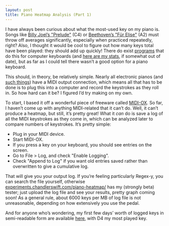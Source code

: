 ```yaml
---
layout: post
title: Piano Heatmap Analysis (Part 1)
---
```


I have always been curious about what the most-used key on my piano is. Songs
like [Billy Joel’s "Prelude"](/images/piano-heatmap/prelude.png)
(C4) or [Beethoven’s "Für Elise"](/images/piano-heatmap/fur-elise.png)
(A2) must throw off averages significantly, especially when practiced
repeatedly, right? Also, I thought it would be cool to figure out how many keys
total have been played: they should add up quickly! There do exist
[programs](https://whatpulse.org/) that do this for computer keyboards (and
[here are my stats](https://whatpulse.org/chandlerswift), if somewhat out of
date), but as far as I could tell there wasn’t a good option for a piano
keyboard.

This should, in theory, be relatively simple. Nearly all electronic pianos (and
[such things](/images/piano-heatmap/piano-shaped-objects.jpg)) have a MIDI
output connection, which means all that has to be done is to plug this into a
computer and record the keystrokes as they roll in. So how hard can it be? I
figured I’d try making on my own.

To start, I based it off a wonderful piece of freeware called
[MIDI-OX](http://www.midiox.com/). So far, I haven’t come up with anything
MIDI-related that it can’t do. Well, it can’t produce a heatmap, but still,
it’s pretty great! What it _can_ do is save a log of all the MIDI keystrokes as
they come in, which can be analyzed later to compare numbers of keystrokes.
It’s pretty simple:

 * Plug in your MIDI device.
 * Start MIDI-OX.
 * If you press a key on your keyboard, you should see entries on the screen.
 * Go to File > Log, and check "Enable Logging".
 * Check "Append to Log" if you want old entries saved rather than overwritten
   to give a cumulative log.

That will give you your output log. If you’re feeling particularly Regex-y,
you can search the file yourself, otherwise
[experiments.chandlerswift.com/piano-heatmap/](https://experiments.chandlerswift.com/piano-heatmap/)
has my (strongly beta) tester; just upload the log file and see your results,
pretty graph coming soon! As a general rule, about 6000 keys per MB of log file
is not unreasonable, depending on how extensively you use the pedal.

And for anyone who’s wondering, my first few days’ worth of logged keys in
semi-readable form are available [here](/images/piano-heatmap/heatmap.txt),
with D4 my most played key.
